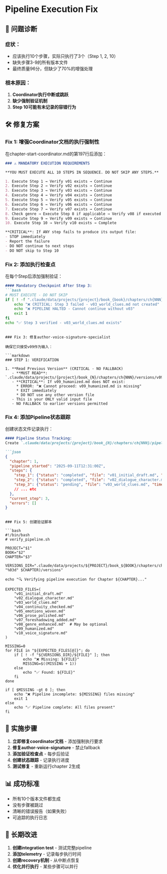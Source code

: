 # Pipeline Execution Fix

## 🔴 问题诊断

### 症状：
- 应该执行10个步骤，实际只执行了3个（Step 1, 2, 10）
- 缺失步骤3-9的所有版本文件
- 最终质量96分，但缺少了70%的增强处理

### 根本原因：
1. **Coordinator执行中断或跳跃**
2. **缺少强制验证机制**
3. **Step 10可能有未记录的容错行为**

## 🛠️ 修复方案

### Fix 1: 增强Coordinator文档的执行强制性

在chapter-start-coordinator.md的第197行后添加：

```markdown
### ⚠️ MANDATORY EXECUTION REQUIREMENTS

**YOU MUST EXECUTE ALL 10 STEPS IN SEQUENCE. DO NOT SKIP ANY STEPS.**

1. Execute Step 1 → Verify v01 exists → Continue
2. Execute Step 2 → Verify v02 exists → Continue
3. Execute Step 3 → Verify v03 exists → Continue
4. Execute Step 4 → Verify v04 exists → Continue
5. Execute Step 5 → Verify v05 exists → Continue
6. Execute Step 6 → Verify v06 exists → Continue
7. Execute Step 7 → Verify v07 exists → Continue
8. Check genre → Execute Step 8 if applicable → Verify v08 if executed
9. Execute Step 9 → Verify v09 exists → Continue
10. Execute Step 10 → Verify v10 exists → Complete

**CRITICAL**: If ANY step fails to produce its output file:
- STOP immediately
- Report the failure
- DO NOT continue to next steps
- DO NOT skip to Step 10
```

### Fix 2: 添加执行检查点

在每个Step后添加强制验证：

```markdown
#### Mandatory Checkpoint After Step 3:
```bash
# MUST EXECUTE - DO NOT SKIP
if [ ! -f ".claude/data/projects/{project}/book_{book}/chapters/ch{NNN}/versions/v03_world_clues.md" ]; then
    echo "❌ CRITICAL: Step 3 failed - v03_world_clues.md not created"
    echo "❌ PIPELINE HALTED - Cannot continue without v03"
    exit 1
fi
echo "✅ Step 3 verified - v03_world_clues.md exists"
```
```

### Fix 3: 修复author-voice-signature-specialist

确保它只接受v09作为输入：

```markdown
### STEP 1: VERIFICATION

1. **Read Previous Version** (CRITICAL - NO FALLBACK)
   - **MUST READ**: `.claude/data/projects/{project}/book_{N}/chapters/ch{NNN}/versions/v09_humanized.md`
   - **CRITICAL**: If v09_humanized.md does NOT exist:
     * ERROR: "❌ Cannot proceed: v09_humanized.md is missing"
     * EXIT immediately
     * DO NOT use any other version file
   - This is your ONLY valid input file
   - NO FALLBACK to earlier versions permitted
```

### Fix 4: 添加Pipeline状态跟踪

创建状态文件记录执行：

```markdown
#### Pipeline Status Tracking:
Create `.claude/data/projects/{project}/book_{N}/chapters/ch{NNN}/pipeline_status.json`:

```json
{
  "chapter": 1,
  "pipeline_started": "2025-09-11T12:31:00Z",
  "steps": {
    "step_1": {"status": "completed", "file": "v01_initial_draft.md", "time": "12:32:00"},
    "step_2": {"status": "completed", "file": "v02_dialogue_character.md", "time": "12:33:00"},
    "step_3": {"status": "pending", "file": "v03_world_clues.md", "time": null},
    // ... etc
  },
  "current_step": 3,
  "errors": []
}
```
```

### Fix 5: 创建验证脚本

```bash
#!/bin/bash
# verify_pipeline.sh

PROJECT="$1"
BOOK="$2"
CHAPTER="$3"

VERSIONS_DIR=".claude/data/projects/${PROJECT}/book_${BOOK}/chapters/ch$(printf "%03d" $CHAPTER)/versions"

echo "🔍 Verifying pipeline execution for Chapter ${CHAPTER}..."

EXPECTED_FILES=(
    "v01_initial_draft.md"
    "v02_dialogue_character.md"
    "v03_world_clues.md"
    "v04_continuity_checked.md"
    "v05_emotions_woven.md"
    "v06_prose_polished.md"
    "v07_foreshadowing_added.md"
    "v08_genre_enhanced.md"  # May be optional
    "v09_humanized.md"
    "v10_voice_signature.md"
)

MISSING=0
for FILE in "${EXPECTED_FILES[@]}"; do
    if [ ! -f "${VERSIONS_DIR}/${FILE}" ]; then
        echo "❌ Missing: ${FILE}"
        MISSING=$((MISSING + 1))
    else
        echo "✅ Found: ${FILE}"
    fi
done

if [ $MISSING -gt 0 ]; then
    echo "❌ Pipeline incomplete: ${MISSING} files missing"
    exit 1
else
    echo "✅ Pipeline complete: All files present"
fi
```

## 🚀 实施步骤

1. **立即修复coordinator文档** - 添加强制执行要求
2. **修复author-voice-signature** - 禁止fallback
3. **添加验证检查点** - 每步后验证
4. **创建状态跟踪** - 记录执行进度
5. **测试修复** - 重新运行chapter 2生成

## 📊 成功标准

- 所有10个版本文件都生成
- 没有步骤被跳过
- 清晰的错误报告（如果失败）
- 可追踪的执行日志

## 🔧 长期改进

1. **创建integration test** - 测试完整pipeline
2. **添加telemetry** - 记录每步执行时间
3. **创建recovery机制** - 从中断点恢复
4. **优化并行执行** - 某些步骤可以并行